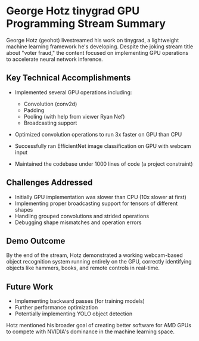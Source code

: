 # George Hotz tinygrad GPU Programming Stream Summary

George Hotz (geohot) livestreamed his work on tinygrad, a lightweight machine learning framework he's developing. Despite the joking stream title about "voter fraud," the content focused on implementing GPU operations to accelerate neural network inference.

## Key Technical Accomplishments

- Implemented several GPU operations including:
  - Convolution (conv2d)
  - Padding
  - Pooling (with help from viewer Ryan Nef)
  - Broadcasting support

- Optimized convolution operations to run 3x faster on GPU than CPU

- Successfully ran EfficientNet image classification on GPU with webcam input

- Maintained the codebase under 1000 lines of code (a project constraint)

## Challenges Addressed

- Initially GPU implementation was slower than CPU (10x slower at first)
- Implementing proper broadcasting support for tensors of different shapes
- Handling grouped convolutions and strided operations
- Debugging shape mismatches and operation errors

## Demo Outcome

By the end of the stream, Hotz demonstrated a working webcam-based object recognition system running entirely on the GPU, correctly identifying objects like hammers, books, and remote controls in real-time.

## Future Work

- Implementing backward passes (for training models)
- Further performance optimization
- Potentially implementing YOLO object detection

Hotz mentioned his broader goal of creating better software for AMD GPUs to compete with NVIDIA's dominance in the machine learning space.
